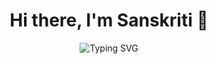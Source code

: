 <h1 align="center">Hi there, I'm Sanskriti 👋</h1>

<p align="center">
  <img src="https://readme-typing-svg.demolab.com?font=Edu+NSW+ACT+Hand+Precursive&weight=900&duration=4000&pause=1000&color=F718C2&center=true&vCenter=true&width=600&lines=👩‍💻+Aspiring+Software+Engineer;💻+Full-Stack+Developer;⚛️+React+%26+Node.js+%7C+🌐+HTML+%7C+🎨+CSS;🗃️+SQL+%7C+🐙+GitHub+%7C+🔥+Firebase+%7C+🍃+MongoDB;📚+Learning+Spring+Boot+%7C+DevOps;🌱+SSoC+Contributor+2025;🎯+E-Cell+Core+Member+%7C+💡+Event+Organiser;Dream+Big.+Build+Smart.+Stay+Kind.+🌟" alt="Typing SVG" />
</p>





<!--
**Sanskriti10247/Sanskriti10247** is a ✨ _special_ ✨ repository because its `README.md` (this file) appears on your GitHub profile.

Here are some ideas to get you started:

- 🔭 I’m currently working on ...
- 🌱 I’m currently learning ...
- 👯 I’m looking to collaborate on ...
- 🤔 I’m looking for help with ...
- 💬 Ask me about ...
- 📫 How to reach me: ...
- 😄 Pronouns: ...
- ⚡ Fun fact: ...
-->
